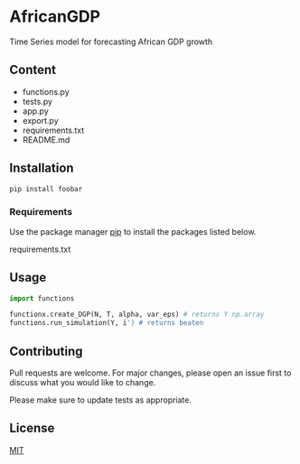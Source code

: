# AfricanGDP
Time Series model for forecasting African GDP growth

## Content
- functions.py
- tests.py
- app.py
- export.py
- requirements.txt
- README.md

## Installation
```bash
pip install foobar
```
### Requirements
Use the package manager [pip](https://pip.pypa.io/en/stable/) to install the packages listed below.

requirements.txt

## Usage

```python
import functions

functionx.create_DGP(N, T, alpha, var_eps) # returns Y np.array
functions.run_simulation(Y, i') # returns beaten
```

## Contributing
Pull requests are welcome. For major changes, please open an issue first to discuss what you would like to change.

Please make sure to update tests as appropriate.

## License
[MIT](https://choosealicense.com/licenses/mit/)
